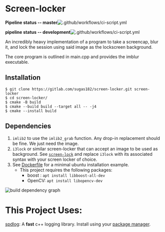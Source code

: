 # Screen-locker
**Pipeline status -- master**![.github/workflows/ci-script.yml](https://github.com/sriniv27/imblur/workflows/.github/workflows/ci-script.yml/badge.svg?branch=master)

**pipeline status -- development**![.github/workflows/ci-script.yml](https://github.com/sriniv27/imblur/workflows/.github/workflows/ci-script.yml/badge.svg?branch=development)

An incredibly heavy implementation of a program to take a screencap, blur it, and lock the session using said image as the lockscreen background. 

The core program is outlined in main.cpp and provides the imblur executable. 
## Installation

```
$ git clone https://gitlab.com/sugas182/screen-locker.git screen-locker
$ cd screen-locker/ 
$ cmake -B build 
$ cmake --build build --target all -- -j4 
$ cmake --install build
```

## Dependencies
1) `imlib2` to use the `imlib2_grab` function. Any drop-in replacement should be fine. We just need the image. 
2) `i3lock` or similar screen-locker that can accept an image to be used as background. See [`screen-lock`](./screen-lock) and replace `i3lock` with its associated syntax with your screen locker of choice.
3) See [Dockerfile](./Dockerfile) for a minimal ubuntu installation example.
    - This project requires the following packages:
        - boost : `apt install libboost-all-dev`
        - OpenCV: `apt install libopencv-dev` 

![build dependency graph](../../doc/deps.png)


# This Project Uses: 

[spdlog](https://github.com/gabime/spdlog): A **fast**  c++ logging library. Install using your [package manager](https://github.com/gabime/spdlog#package-managers).

